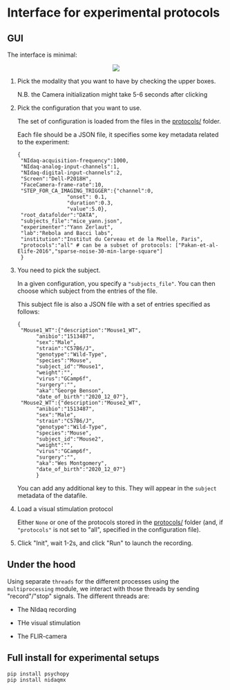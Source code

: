 # Interface for experimental protocols

## GUI

The interface is minimal:

<p align="center">
  <img src="../../doc/exp.png"/>
</p>

1. Pick the modality that you want to have by checking the upper boxes.

   N.B. the Camera initialization might take 5-6 seconds after clicking

2. Pick the configuration that you want to use.

   The set of configuration is loaded from the files in the [protocols/](protocols/) folder.

   Each file should be a JSON file, it specifies some key metadata related to the experiment:
   ```
   {
    "NIdaq-acquisition-frequency":1000,
    "NIdaq-analog-input-channels":1,
    "NIdaq-digital-input-channels":2,
    "Screen":"Dell-P2018H",
    "FaceCamera-frame-rate":10,
    "STEP_FOR_CA_IMAGING_TRIGGER":{"channel":0,
				   "onset": 0.1,
				   "duration":0.3,
				   "value":5.0},
    "root_datafolder":"DATA",
    "subjects_file":"mice_yann.json",
    "experimenter":"Yann Zerlaut",
    "lab":"Rebola and Bacci labs",
    "institution":"Institut du Cerveau et de la Moelle, Paris",
    "protocols":"all" # can be a subset of protocols: ["Pakan-et-al-Elife-2016","sparse-noise-30-min-large-square"]
    }
   ```
   
2. You need to pick the subject.

   In a given configuration, you specify a `"subjects_file"`. You can then choose which subject from the entries of the file.

   This subject file is also a JSON file with a set of entries specified as follows:

   ```
   {
    "Mouse1_WT":{"description":"Mouse1_WT",
		 "anibio":"1513487",
		 "sex":"Male",
		 "strain":"C57B6/J",
		 "genotype":"Wild-Type",
		 "species":"Mouse",
		 "subject_id":"Mouse1",
		 "weight":"",
		 "virus":"GCamp6f",
		 "surgery":"",
		 "aka":"George Benson",
		 "date_of_birth":"2020_12_07"},
    "Mouse2_WT":{"description":"Mouse2_WT",
		 "anibio":"1513487",
		 "sex":"Male",
		 "strain":"C57B6/J",
		 "genotype":"Wild-Type",
		 "species":"Mouse",
		 "subject_id":"Mouse2",
		 "weight":"",
		 "virus":"GCamp6f",
		 "surgery":"",
		 "aka":"Wes Montgomery",
		 "date_of_birth":"2020_12_07"}
		 }
   ```
   You can add any additional key to this. They will appear in the `subject` metadata of the datafile.

3. Load a visual stimulation protocol

   Either `None` or one of the protocols stored in the [protocols/](protocols/) folder (and, if `"protocols"` is not set to "all", specified in the configuration file).


4. Click "Init", wait 1-2s, and click "Run" to launch the recording.


## Under the hood

Using separate `threads` for the different processes using the `multiprocessing` module, we interact with those threads by sending "record"/"stop" signals. The different threads are:

- The NIdaq recording

- THe visual stimulation

- The FLIR-camera

## Full install for experimental setups

```
pip install psychopy
pip install nidaqmx
```

